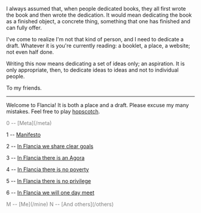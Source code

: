 <!--
.. title: Flancia
.. slug: index
.. date: 2019-07-20 01:02:07 UTC+02:00
.. tags:
.. category: 
.. link: 
.. description: 
.. type: text
.. status:
-->

I always assumed that, when people dedicated books, they all first wrote the book and then wrote the dedication. It would mean dedicating the book as a finished object, a concrete thing, something that one has finished and can fully offer.

I've come to realize I'm not that kind of person, and I need to dedicate a draft. Whatever it is you're currently reading: a booklet, a place, a website; not even half done.

Writing this now means dedicating a set of ideas only; an aspiration. It is only appropriate, then, to dedicate ideas to ideas and not to individual people.

To my friends. 

---

Welcome to Flancia! It is both a place and a draft. Please excuse my many mistakes. Feel free to play [hopscotch](https://en.wikipedia.org/wiki/Hopscotch_(Cortázar_novel)#"Table_of_Instructions"_and_structure).

<span style="color:gray">
0 -- [Meta](/meta)
</span>

1 -- [Manifesto](/manifesto)

2 -- [In Flancia we share clear goals](/goals)

3 -- [In Flancia there is an Agora](/agora)

4 -- [In Flancia there is no poverty](/poverty)

5 -- [In Flancia there is no privilege](/privilege)

6 -- [In Flancia we will one day meet](/meet)

<span style="color:gray">
M -- [Me](/mine)
</span>

<span style="color:gray">
N -- [And others](/others)
</span>
